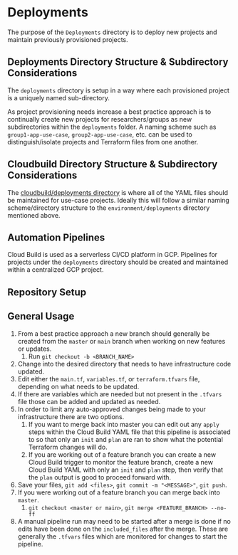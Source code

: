 # Deployments

The purpose of the `Deployments` directory is to deploy new projects and maintain previously provisioned projects.

## Deployments Directory Structure & Subdirectory Considerations

The `deployments` directory is setup in a way where each provisioned project is a uniquely named sub-directory.

As project provisioning needs increase a best practice approach is to continually create new projects for researchers/groups as new subdirectories within the `deployments` folder. A naming scheme such as `group1-app-use-case`, `group2-app-use-case`, etc. can be used to distinguish/isolate projects and Terraform files from one another.

## Cloudbuild Directory Structure & Subdirectory Considerations

The [cloudbuild/deployments directory](../../cloudbuild/deployments) is where all of the YAML files should be maintained for use-case projects. Ideally this will follow a similar naming scheme/directory structure to the `environment/deployments` directory mentioned above.

## Automation Pipelines

Cloud Build is used as a serverless CI/CD platform in GCP. Pipelines for projects under the `deployments` directory should be created and maintained within a centralized GCP project.

## Repository Setup
## General Usage

1. From a best practice approach a new branch should generally be created from the `master` or `main` branch when working on new features or updates.
    1. Run `git checkout -b <BRANCH_NAME>`
1. Change into the desired directory that needs to have infrastructure code updated.
1. Edit either the `main.tf`, `variables.tf`, or `terraform.tfvars` file, depending on what needs to be updated.
1. If there are variables which are needed but not present in the `.tfvars` file those can be added and updated as needed.
1. In order to limit any auto-approved changes being made to your infrastructure there are two options.
    1. If you want to merge back into master you can edit out any `apply` steps within the Cloud Build YAML file that this pipeline is associated to so that only an `init` and `plan` are ran to show what the potential Terraform changes will do.
    1. If you are working out of a feature branch you can create a new Cloud Build trigger to monitor the feature branch, create a new Cloud Build YAML with only an `init` and `plan` step, then verify that the `plan` output is good to proceed forward with.
1. Save your files, `git add <files>`, `git commit -m "<MESSAGE>"`, `git push`.
1. If you were working out of a feature branch you can merge back into `master`.
    1. `git checkout <master or main>`, `git merge <FEATURE_BRANCH> --no-ff`
1. A manual pipeline run may need to be started after a merge is done if no edits have been done on the `included_files` after the merge. These are generally the `.tfvars` files which are monitored for changes to start the pipeline.
